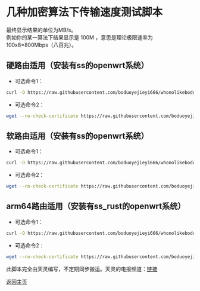# 几种加密算法下传输速度测试脚本   
最终显示结果的单位为MB/s。      
例如你的某一算法下结果显示是 100M ，意思是理论极限速率为 100x8=800Mbps（八百兆）。          
      
## 硬路由适用（安装有ss的openwrt系统）
* 可选命令1：      
```bash  
curl -O https://raw.githubusercontent.com/boduoyejieyi666/whonolikeboduoyejieyi/main/sh/ss_test.sh && chmod +x ./ss_test.sh && ./ss_test.sh     
```

* 可选命令2：    
```bash    
wget --no-check-certificate https://raw.githubusercontent.com/boduoyejieyi666/whonolikeboduoyejieyi/main/sh/ss_test.sh && chmod +x ./ss_test.sh && ./ss_test.sh
```       

## 软路由适用（安装有ss的openwrt系统）  
* 可选命令1：      
```bash  
curl -O https://raw.githubusercontent.com/boduoyejieyi666/whonolikeboduoyejieyi/main/sh/ss_test2.sh && chmod +x ./ss_test2.sh && ./ss_test2.sh     
```

* 可选命令2：    
```bash    
wget --no-check-certificate https://raw.githubusercontent.com/boduoyejieyi666/whonolikeboduoyejieyi/main/sh/ss_test2.sh && chmod +x ./ss_test2.sh && ./ss_test2.sh
```       

## arm64路由适用（安装有ss_rust的openwrt系统）  
* 可选命令1：      
```bash  
curl -O https://raw.githubusercontent.com/boduoyejieyi666/whonolikeboduoyejieyi/main/sh/ss_rust_test.sh && chmod +x ./ss_rust_test.sh && ./ss_rust_test.sh     
```

* 可选命令2：    
```bash    
wget --no-check-certificate https://raw.githubusercontent.com/boduoyejieyi666/whonolikeboduoyejieyi/main/sh/ss_rust_test.sh && chmod +x ./ss_rust_test.sh && ./ss_rust_test.sh
```       

此脚本完全由天灵编写，不定期同步搬运。天灵的电报频道：[链接](https://t.me/nanopi_r2s)

[返回主页](https://github.com/boduoyejieyi666/whonolikeboduoyejieyi/blob/main/README.md)        
